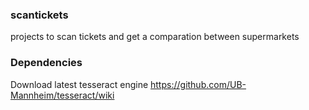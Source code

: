 ### scantickets ###
projects to scan tickets and get a comparation between supermarkets


### Dependencies ### 

Download latest tesseract engine https://github.com/UB-Mannheim/tesseract/wiki

